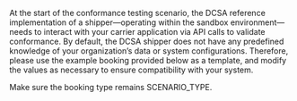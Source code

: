 At the start of the conformance testing scenario, the DCSA reference implementation of a shipper—operating within the
sandbox environment—needs to interact with your carrier application via API calls to validate conformance. By default,
the DCSA shipper does not have any predefined knowledge of your organization’s data or system configurations.
Therefore, please use the example booking provided below as a template, and modify the values as necessary to ensure
compatibility with your system.

Make sure the booking type remains SCENARIO_TYPE.